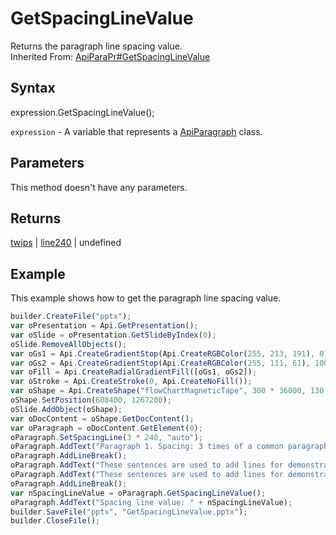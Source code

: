 # GetSpacingLineValue

Returns the paragraph line spacing value.
<br>Inherited From: [ApiParaPr#GetSpacingLineValue](../../ApiParaPr/Methods/GetSpacingLineValue.md)

## Syntax

expression.GetSpacingLineValue();

`expression` - A variable that represents a [ApiParagraph](../ApiParagraph.md) class.

## Parameters

This method doesn't have any parameters.

## Returns

[twips](../../../Enumerations/twips.md) &#124; [line240](../../../Enumerations/line240.md) &#124; undefined

## Example

This example shows how to get the paragraph line spacing value.

```javascript
builder.CreateFile("pptx");
var oPresentation = Api.GetPresentation();
var oSlide = oPresentation.GetSlideByIndex(0);
oSlide.RemoveAllObjects();
var oGs1 = Api.CreateGradientStop(Api.CreateRGBColor(255, 213, 191), 0);
var oGs2 = Api.CreateGradientStop(Api.CreateRGBColor(255, 111, 61), 100000);
var oFill = Api.CreateRadialGradientFill([oGs1, oGs2]);
var oStroke = Api.CreateStroke(0, Api.CreateNoFill());
var oShape = Api.CreateShape("flowChartMagneticTape", 300 * 36000, 130 * 36000, oFill, oStroke);
oShape.SetPosition(608400, 1267200);
oSlide.AddObject(oShape);
var oDocContent = oShape.GetDocContent();
var oParagraph = oDocContent.GetElement(0);
oParagraph.SetSpacingLine(3 * 240, "auto");
oParagraph.AddText("Paragraph 1. Spacing: 3 times of a common paragraph line spacing.");
oParagraph.AddLineBreak();
oParagraph.AddText("These sentences are used to add lines for demonstrative purposes. ");
oParagraph.AddText("These sentences are used to add lines for demonstrative purposes. ");
oParagraph.AddLineBreak();
var nSpacingLineValue = oParagraph.GetSpacingLineValue();
oParagraph.AddText("Spacing line value: " + nSpacingLineValue);
builder.SaveFile("pptx", "GetSpacingLineValue.pptx");
builder.CloseFile();
```